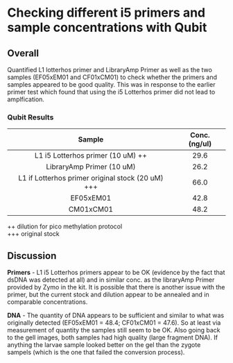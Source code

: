 # Checking different i5 primers and sample concentrations with Qubit

## Overall

Quantified L1 lotterhos primer and LibraryAmp Primer as well as the two samples (EF05xEM01 and CF01xCM01) to check whether the primers and samples appeared to be good quality. This was in response to the earlier primer test which found that using the i5 Lotterhos primer did not lead to amplfication.


### Qubit Results 

| Sample | Conc. (ng/ul) |
|:------:|:-------------:|
| L1 i5 Lotterhos primer  (10 uM) ++ | 29.6 | 
| LibraryAmp Primer (10 uM) | 26.2 |
| L1 if Lotterhos primer original stock (20 uM) +++ | 66.0 |
| EF05xEM01 | 42.8 |
| CM01xCM01 | 48.2 |

++ dilution for pico methylation protocol  
+++ original stock

## Discussion

**Primers** - L1 i5 Lotterhos primers appear to be OK (evidence by the fact that dsDNA was detected at all) and in similar conc. as the libraryAmp Primer provided by Zymo in the kit. It is possible that there is another issue with the primer, but the current stock and dilution appear to be annealed and in comparable concentrations.

**DNA** - The quantity of DNA appears to be sufficient and similar to what was originally detected (EF05xEM01 =  48.4; CF01xCM01 = 47.6). So at least via measurement of quantity the samples still seem to be OK. Also going back to the gell images, both samples had high quality (large fragment DNA). If anything the larvae sample looked better on the gel than the zygote sampels (which is the one that failed the conversion process).
